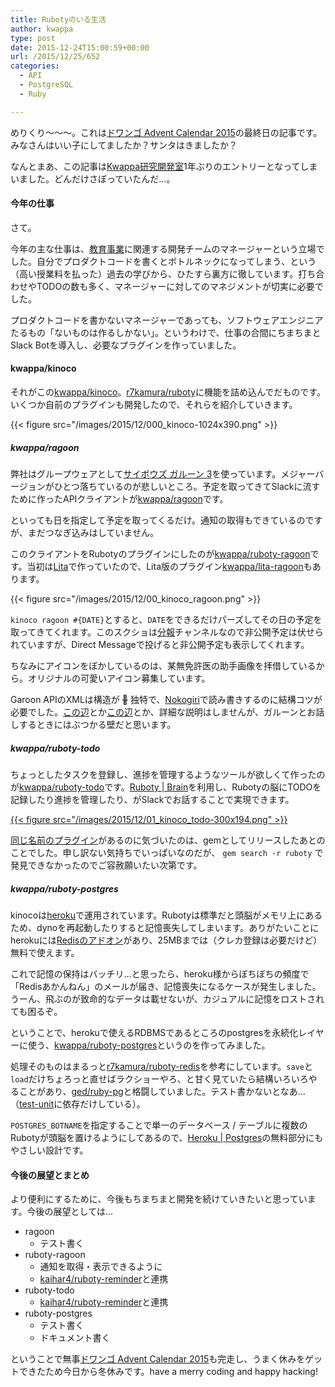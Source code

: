 ```yaml
---
title: Rubotyのいる生活
author: kwappa
type: post
date: 2015-12-24T15:00:59+00:00
url: /2015/12/25/652
categories:
  - API
  - PostgreSQL
  - Ruby

---
```

めりくり〜〜〜。これは<a href="http://qiita.com/advent-calendar/2015/dwango" target="_blank">ドワンゴ Advent Calendar 2015</a>の最終日の記事です。みなさんはいい子にしてましたか？サンタはきましたか？

なんとまあ、この記事は<a href="http://randd.kwappa.net/" target="_blank">Kwappa研究開発室</a>1年ぶりのエントリーとなってしまいました。どんだけさぼっていたんだ…。

#### 今年の仕事

さて。

今年の主な仕事は、<a href="http://ch.nicovideo.jp/education" target="_blank">教育事業</a>に関連する開発チームのマネージャーという立場でした。自分でプロダクトコードを書くとボトルネックになってしまう、という（高い授業料を払った）過去の学びから、ひたすら裏方に徹しています。打ち合わせやTODOの数も多く、マネージャーに対してのマネジメントが切実に必要でした。

プロダクトコードを書かないマネージャーであっても、ソフトウェアエンジニアたるもの「ないものは作るしかない」。というわけで、仕事の合間にちまちまとSlack Botを導入し、必要なプラグインを作っていました。

#### kwappa/kinoco

それがこの<a href="https://github.com/kwappa/kinoco" target="_blank">kwappa/kinoco</a>。<a href="https://github.com/r7kamura/ruboty" target="_blank">r7kamura/ruboty</a>に機能を詰め込んでだものです。いくつか自前のプラグインも開発したので、それらを紹介していきます。

{{< figure src="/images/2015/12/000_kinoco-1024x390.png" >}}

<!--more-->

##### kwappa/ragoon

弊社はグループウェアとして<a href="http://products.cybozu.co.jp/garoon/" target="_blank">サイボウズ ガルーン 3</a>を使っています。メジャーバージョンがひとつ落ちているのが悲しいところ。予定を取ってきてSlackに流すために作ったAPIクライアントが<a href="https://github.com/kwappa/ragoon" target="_blank">kwappa/ragoon</a>です。

といっても日を指定して予定を取ってくるだけ。通知の取得もできているのですが、まだつなぎ込みはしていません。

このクライアントをRubotyのプラグインにしたのが<a href="https://github.com/kwappa/ruboty-ragoon" target="_blank">kwappa/ruboty-ragoon</a>です。当初は<a href="https://www.lita.io/" target="_blank">Lita</a>で作っていたので、Lita版のプラグイン<a href="https://github.com/kwappa/lita-ragoon" target="_blank">kwappa/lita-ragoon</a>もあります。

{{< figure src="/images/2015/12/00_kinoco_ragoon.png" >}}

`kinoco ragoon #{DATE}`とすると、`DATE`をできるだけパーズしてその日の予定を取ってきてくれます。このスクショは<a href="http://c16e.com/1511101558/" target="_blank">分報</a>チャンネルなので非公開予定は伏せられていますが、Direct Messageで投げると非公開予定も表示してくれます。

ちなみにアイコンをぼかしているのは、某無免許医の助手画像を拝借しているから。オリジナルの可愛いアイコン募集しています。

Garoon APIのXMLは構造が <strike>:poop:</strike> 独特で、<a href="http://www.nokogiri.org/" target="_blank">Nokogiri</a>で読み書きするのに結構コツが必要でした。<a href="https://github.com/kwappa/ragoon/blob/master/lib/ragoon/services/schedule.rb#L42" target="_blank">この辺</a>とか<a href="https://github.com/kwappa/ragoon/blob/master/lib/ragoon/xml.rb#L30" target="_blank">この辺</a>とか、詳細な説明はしませんが、ガルーンとお話しするときにはぶつかる壁だと思います。

##### kwappa/ruboty-todo

ちょっとしたタスクを登録し、進捗を管理するようなツールが欲しくて作ったのが<a href="https://github.com/kwappa/ruboty-todo" target="_blank">kwappa/ruboty-todo</a>です。<a href="http://qiita.com/tbpgr/items/74027b2aa3d6a6a575a7" target="_blank">Ruboty | Brain</a>を利用し、Rubotyの脳にTODOを記録したり進捗を管理したり、がSlackでお話することで実現できます。

<a href="https://github.com/kwappa/ruboty-todo" rel="attachment wp-att-655"> {{< figure src="/images/2015/12/01_kinoco_todo-300x194.png" >}} </a>

<a href="https://github.com/shimomura1004/ruboty-todo" target="_blank">同じ名前のプラグイン</a>があるのに気づいたのは、gemとしてリリースしたあとのことでした。申し訳ない気持ちでいっぱいなのだが、 `gem search -r ruboty` で発見できなかったのでご容赦願いたい次第です。

##### kwappa/ruboty-postgres

kinocoは<a href="http://heroku.com" target="_blank">heroku</a>で運用されています。Rubotyは標準だと頭脳がメモリ上にあるため、dynoを再起動したりすると記憶喪失してしまいます。ありがたいことにherokuには<a href="https://elements.heroku.com/addons/heroku-redis" target="_blank">Redisのアドオン</a>があり、25MBまでは（クレカ登録は必要だけど）無料で使えます。

これで記憶の保持はバッチリ…と思ったら、heroku様からぼちぼちの頻度で「Redisあかんねん」のメールが届き、記憶喪失になるケースが発生しました。うーん、飛ぶのが致命的なデータは載せないが、カジュアルに記憶をロストされても困るぞ。

ということで、herokuで使えるRDBMSであるところのpostgresを永続化レイヤーに使う、<a href="https://github.com/kwappa/ruboty-postgres" target="_blank">kwappa/ruboty-postgres</a>というのを作ってみました。

処理そのものはまるっと<a href="https://github.com/r7kamura/ruboty-redis" target="_blank">r7kamura/ruboty-redis</a>を参考にしています。`save`と`load`だけちょろっと直せばラクショーやろ、と甘く見ていたら結構いろいろやることがあり、<a href="https://github.com/ged/ruby-pg" target="_blank">ged/ruby-pg</a>と格闘していました。テスト書かないとなあ…（<a href="https://test-unit.github.io/" target="_blank">test-unit</a>に依存だけしている）。

`POSTGRES_BOTNAME`を指定することで単一のデータベース / テーブルに複数のRubotyが頭脳を置けるようにしてあるので、<a href="https://www.heroku.com/postgres" target="_blank">Heroku | Postgres</a>の無料部分にもやさしい設計です。

#### 今後の展望とまとめ

より便利にするために、今後もちまちまと開発を続けていきたいと思っています。今後の展望としては…

  * ragoon 
      * テスト書く
  * ruboty-ragoon 
      * 通知を取得・表示できるように
      * <a href="https://github.com/kaihar4/ruboty-reminder" target="_blank">kaihar4/ruboty-reminder</a>と連携
  * ruboty-todo 
      * <a href="https://github.com/kaihar4/ruboty-reminder" target="_blank">kaihar4/ruboty-reminder</a>と連携
  * ruboty-postgres 
      * テスト書く
      * ドキュメント書く

ということで無事<a href="http://qiita.com/advent-calendar/2015/dwango" target="_blank">ドワンゴ Advent Calendar 2015</a>も完走し、うまく休みをゲットできたため今日から冬休みです。have a merry coding and happy hacking!
